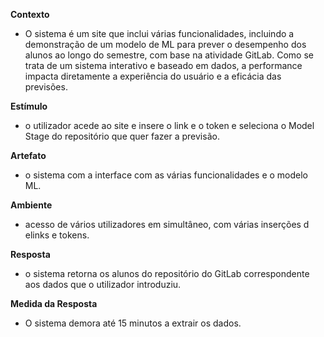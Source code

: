 **Contexto**

- O sistema é um site que inclui várias funcionalidades, incluindo a demonstração de um modelo de ML para prever o desempenho dos alunos ao longo do semestre, com base na atividade GitLab. Como se trata de um sistema interativo e baseado em dados, a performance impacta diretamente a experiência do usuário e a eficácia das previsões.

**Estímulo**

- o utilizador acede ao site e insere o link e o token e seleciona o Model Stage do repositório que quer fazer a previsão.

**Artefato**

- o sistema com a interface com as várias funcionalidades e o modelo ML.

**Ambiente**

- acesso de vários utilizadores em simultâneo, com várias inserções d elinks e tokens.

**Resposta**

- o sistema retorna os alunos do repositório do GitLab correspondente aos dados que o utilizador introduziu.

**Medida da Resposta**

- O sistema demora até 15 minutos a extrair os dados.